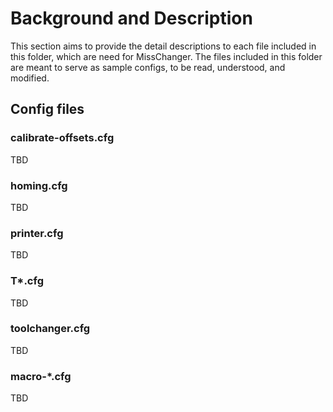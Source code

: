 # Background and Description

This section aims to provide the detail descriptions to each file included in this folder, which are need for MissChanger. The files included in this folder are meant to serve as sample configs, to be read, understood, and modified.

## Config files

### calibrate-offsets.cfg

TBD

### homing.cfg

TBD

### printer.cfg

TBD

### T*.cfg

TBD

### toolchanger.cfg

TBD

### macro-*.cfg

TBD
